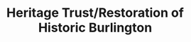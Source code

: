 ---
layout: repo
title: "Heritage Trust/Restoration of Historic Burlington"
id: 11990
permalink: repos/11990/
---